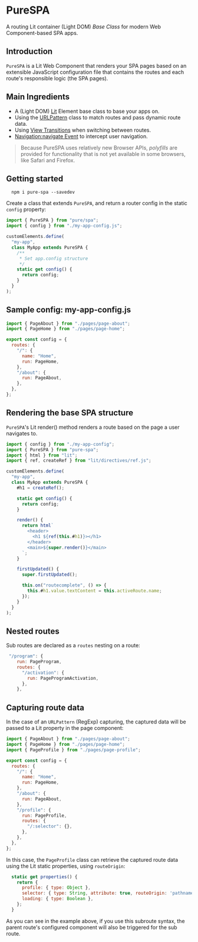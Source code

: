 # PureSPA

A routing Lit container (Light DOM) _Base Class_ for modern Web Component-based SPA apps.

## Introduction

`PureSPA` is a Lit Web Component that renders your SPA pages based on an extensible JavaScript configuration file that contains the routes and each route's responsible logic (the SPA pages).

## Main Ingredients


- A (Light DOM) [Lit](https://lit.dev/) Element base class to base your apps on.
- Using the [URLPattern](https://developer.mozilla.org/en-US/docs/Web/API/URLPattern) class to match routes and pass dynamic route data.
- Using [View Transitions](https://developer.mozilla.org/en-US/docs/Web/API/View_Transitions_API) when switching between routes.
- [Navigation:navigate Event](https://developer.mozilla.org/en-US/docs/Web/API/Navigation/navigate_event) to intercept user navigation.

> Because PureSPA uses relatively new Browser APIs, *polyfills* are provided for functionality that is not yet available in some browsers, like Safari and Firefox.

## Getting started

```cli
  npm i pure-spa --savedev
```

Create a class that extends `PureSPA`, and return a router config in the static `config` property:

```js
import { PureSPA } from "pure/spa";
import { config } from "./my-app-config.js";

customElements.define(
  "my-app",
  class MyApp extends PureSPA {
    /**
     * Set app.config structure
     */
    static get config() {
      return config;
    }
  }
);
```

## Sample config: my-app-config.js

```js
import { PageAbout } from "./pages/page-about";
import { PageHome } from "./pages/page-home";

export const config = {
  routes: {
    "/": {
      name: "Home",
      run: PageHome,
    },
    "/about": {
      run: PageAbout,
    },
  },
};
```

## Rendering the base SPA structure

`PureSPA`'s Lit render() method renders a route based on the page a user navigates to.

```js
import { config } from "./my-app-config";
import { PureSPA } from "pure-spa";
import { html } from "lit";
import { ref, createRef } from "lit/directives/ref.js";

customElements.define(
  "my-app",
  class MyApp extends PureSPA {
    #h1 = createRef();

    static get config() {
      return config;
    }

    render() {
      return html`
        <header>
          <h1 ${ref(this.#h1)}></h1>
        </header>
        <main>${super.render()}</main>
      `;
    }

    firstUpdated() {
      super.firstUpdated();

      this.on("routecomplete", () => {
        this.#h1.value.textContent = this.activeRoute.name;
      });
    }
  }
);
```


## Nested routes

Sub routes are declared as a `routes` nesting on a route:

```js
 "/program": {
    run: PageProgram,
    routes: {
      "/activation": {
        run: PageProgramActivation,
      },
    },
```

## Capturing route data

In the case of an `URLPattern` (RegExp) capturing, the captured data will be passed to a Lit property in the page component:

```js
import { PageAbout } from "./pages/page-about";
import { PageHome } from "./pages/page-home";
import { PageProfile } from "./pages/page-profile";

export const config = {
  routes: {
    "/": {
      name: "Home",
      run: PageHome,
    },
    "/about": {
      run: PageAbout,
    },
    "/profile": {
      run: PageProfile,
      routes: {
        "/:selector": {},
      },
    },
  },
};
```

In this case, the `PageProfile` class can retrieve the captured route data using the Lit static properties, using `routeOrigin`:

```js
  static get properties() {
    return {
      profile: { type: Object },
      selector: { type: String, attribute: true, routeOrigin: 'pathname' },
      loading: { type: Boolean },
    };
  }

```

As you can see in the example above, if you use this subroute syntax, the parent route's configured component will also be triggered for the sub route.

